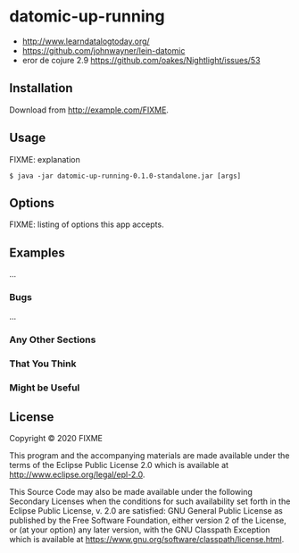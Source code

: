 # datomic-up-running

- http://www.learndatalogtoday.org/
- https://github.com/johnwayner/lein-datomic
- eror de cojure 2.9 https://github.com/oakes/Nightlight/issues/53
## Installation

Download from http://example.com/FIXME.

## Usage

FIXME: explanation

    $ java -jar datomic-up-running-0.1.0-standalone.jar [args]

## Options

FIXME: listing of options this app accepts.

## Examples

...

### Bugs

...

### Any Other Sections
### That You Think
### Might be Useful

## License

Copyright © 2020 FIXME

This program and the accompanying materials are made available under the
terms of the Eclipse Public License 2.0 which is available at
http://www.eclipse.org/legal/epl-2.0.

This Source Code may also be made available under the following Secondary
Licenses when the conditions for such availability set forth in the Eclipse
Public License, v. 2.0 are satisfied: GNU General Public License as published by
the Free Software Foundation, either version 2 of the License, or (at your
option) any later version, with the GNU Classpath Exception which is available
at https://www.gnu.org/software/classpath/license.html.
